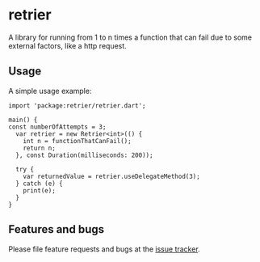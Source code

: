 # retrier

A library for running from 1 to n times a function that can fail due to some external factors, like a http request.

## Usage

A simple usage example:

    import 'package:retrier/retrier.dart';

    main() {
    const numberOfAttempts = 3;
      var retrier = new Retrier<int>(() {
        int n = functionThatCanFail();
        return n;
      }, const Duration(milliseconds: 200));
      
      try {
        var returnedValue = retrier.useDelegateMethod(3);
      } catch (e) {
        print(e);
      }
    }

## Features and bugs

Please file feature requests and bugs at the [issue tracker][tracker].

[tracker]: http://example.com/issues/replaceme
